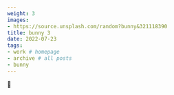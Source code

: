 ```yaml
---
weight: 3
images:
- https://source.unsplash.com/random?bunny&321118390
title: bunny 3
date: 2022-07-23
tags:
- work # homepage
- archive # all posts
- bunny
---
```


🐇